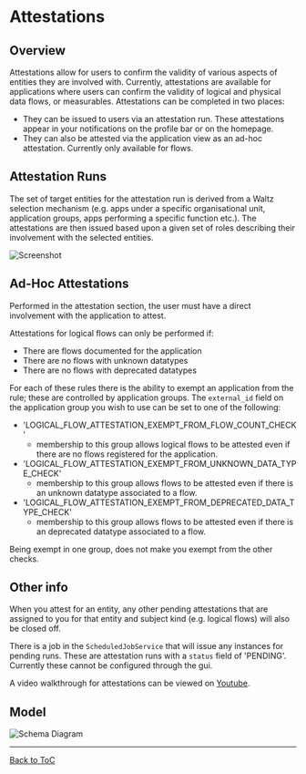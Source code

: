 # Attestations

## Overview

Attestations allow for users to confirm the validity of
various aspects of entities they are involved with.  Currently,
attestations are available for applications where users can
confirm the validity of logical and physical data flows, or measurables.
Attestations can be completed in two places: 
- They can be issued to users via an attestation run. These attestations appear in your notifications on the profile bar or on the homepage.
- They can also be attested via the application view as an ad-hoc attestation.
  Currently only available for flows.


## Attestation Runs
The set of target entities
for the attestation run is derived from a Waltz selection mechanism
(e.g. apps under a specific organisational unit, application groups, apps performing
a specific function etc.). The attestations are then issued based upon a given set of roles describing
their involvement with the selected entities. 

![Screenshot](images/attestation_screenshot.png)

## Ad-Hoc Attestations
Performed in the attestation section, the user must have a direct involvement with the application 
to attest.

Attestations for logical flows can only be performed if:
- There are flows documented for the application
- There are no flows with unknown datatypes
- There are no flows with deprecated datatypes

For each of these rules there is the ability to exempt an application from the rule; 
these are controlled by application groups. The `external_id` field on the application group you wish to use 
can be set to one of the following:
- 'LOGICAL_FLOW_ATTESTATION_EXEMPT_FROM_FLOW_COUNT_CHECK'
  - membership to this group allows logical flows to be attested even if there are no flows registered for the application.
- 'LOGICAL_FLOW_ATTESTATION_EXEMPT_FROM_UNKNOWN_DATA_TYPE_CHECK'
  - membership to this group allows flows to be attested even if there is an unknown datatype associated to a flow.
- 'LOGICAL_FLOW_ATTESTATION_EXEMPT_FROM_DEPRECATED_DATA_TYPE_CHECK'
    - membership to this group allows flows to be attested even if there is an deprecated datatype associated to a flow.

Being exempt in one group, does not make you exempt from the other checks. 


## Other info
When you attest for an entity, any other pending attestations that are assigned to you for that entity
and subject kind (e.g. logical flows) will also be closed off. 

There is a job in the `ScheduledJobService` that will issue any instances for pending runs. These are attestation runs with
a `status` field of 'PENDING'. Currently these cannot be configured through the gui. 

A video walkthrough for attestations can be viewed on [Youtube](https://www.youtube.com/watch?v=dZVWKXxzZWQ).


## Model

![Schema Diagram](images/attestation_schema.png)


---
[Back to ToC](../README.md)
